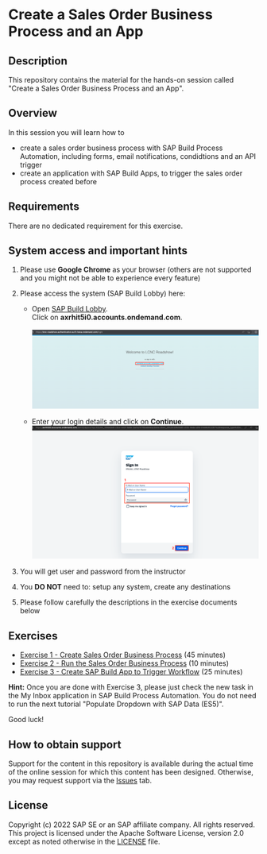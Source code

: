 # Create a Sales Order Business Process and an App 

## Description

This repository contains the material for the hands-on session called "Create a Sales Order Business Process and an App".

## Overview

In this session you will learn how to
- create a sales order business process with SAP Build Process Automation, including forms, email notifications, condidtions and an API trigger
- create an application with SAP Build Apps, to trigger the sales order process created before


## Requirements

There are no dedicated requirement for this exercise. 

## System access and important hints

1. Please use **Google Chrome** as your browser (others are not supported and you might not be able to experience every feature)
2. Please access the system (SAP Build Lobby) here:
   - Open [SAP Build Lobby](https://lcnc-roadshow.eu10.build.cloud.sap/lobby). <br> Click on <b>axrhit5i0.accounts.ondemand.com</b>.<br><br>
![](images/IAS.png)

   - Enter your login details and click on <b>Continue</b>.
![](images/Login.png)

4. You will get user and password from the instructor
5. You **DO NOT** need to: setup any system, create any destinations
6. Please follow carefully the descriptions in the exercise documents below

## Exercises

- [Exercise 1 - Create Sales Order Business Process](https://developers.sap.com/tutorials/spa-academy-salesorder.html) (45 minutes)
- [Exercise 2 - Run the Sales Order Business Process](https://developers.sap.com/tutorials/spa-academy-run-salesorderprocess.html) (10 minutes)
- [Exercise 3 - Create SAP Build App to Trigger Workflow](https://developers.sap.com/tutorials/build-apps-workflow-trigger.html) (25 minutes)
  
**Hint:** Once you are done with Exercise 3, please just check the new task in the My Inbox application in SAP Build Process Automation. You do not need to run the next tutorial "Populate Dropdown with SAP Data (ES5)".

Good luck!
  


## How to obtain support

Support for the content in this repository is available during the actual time of the online session for which this content has been designed. Otherwise, you may request support via the [Issues](../../issues) tab.

## License
Copyright (c) 2022 SAP SE or an SAP affiliate company. All rights reserved. This project is licensed under the Apache Software License, version 2.0 except as noted otherwise in the [LICENSE](LICENSES/Apache-2.0.txt) file.

